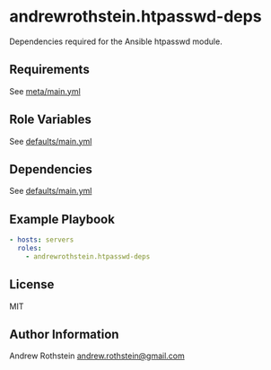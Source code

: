 andrewrothstein.htpasswd-deps
=============================

Dependencies required for the Ansible htpasswd module.

Requirements
------------

See [meta/main.yml](meta/main.yml)

Role Variables
--------------

See [defaults/main.yml](defaults/main.yml)

Dependencies
------------

See [defaults/main.yml](defaults/main.yml)

Example Playbook
----------------

```yml
- hosts: servers
  roles:
    - andrewrothstein.htpasswd-deps
```

License
-------

MIT

Author Information
------------------

Andrew Rothstein <andrew.rothstein@gmail.com>
